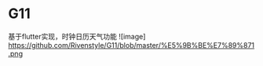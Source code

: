 # G11
 基于flutter实现，时钟日历天气功能
![image] https://github.com/Rivenstyle/G11/blob/master/%E5%9B%BE%E7%89%871.png
